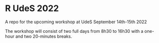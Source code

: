 # R UdeS 2022
A repo for the upcoming workshop at UdeS September 14th-15th 2022

The workshop will consist of two full days from 8h30 to 16h30 with a one-hour and two 20-minutes breaks.
